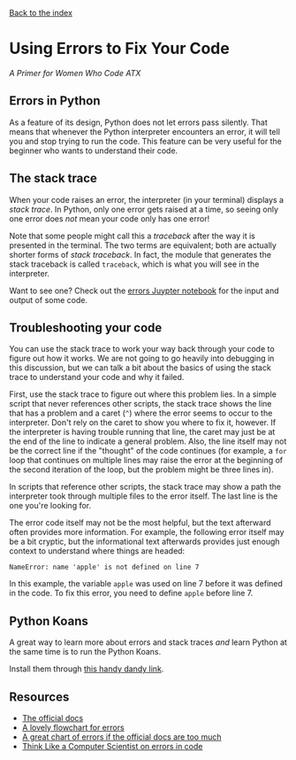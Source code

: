 [Back to the index](/BeginnerCodersWWCATX)

# Using Errors to Fix Your Code

_A Primer for Women Who Code ATX_

## Errors in Python

As a feature of its design, Python does not let errors pass silently. That means
that whenever the Python interpreter encounters an error, it will tell you and
stop trying to run the code. This feature can be very useful for the beginner
who wants to understand their code.

## The stack trace

When your code raises an error, the interpreter (in your terminal) displays a
_stack trace_. In Python, only one error gets raised at a time, so seeing only
one error does _not_ mean your code only has one error!

Note that some people might call this a _traceback_ after the way it is
presented in the terminal. The two terms are equivalent; both are actually
shorter forms of _stack traceback_. In fact, the module that generates the stack
traceback is called `traceback`, which is what you will see in the interpreter.

Want to see one? Check out the [errors Juypter notebook](https://nbviewer.jupyter.org/github/nimbinatus/BeginnerCodersWWCATX/blob/gh-pages/examples/errors.ipynb)
for the input and output of some code.

## Troubleshooting your code

You can use the stack trace to work your way back through your code to figure
out how it works. We are not going to go heavily into debugging in this
discussion, but we can talk a bit about the basics of using the stack trace to
understand your code and why it failed.

First, use the stack trace to figure out where this problem lies. In a simple
script that never references other scripts, the stack trace shows the line that
has a problem and a caret (`^`) where the error seems to occur to the
interpreter. Don't rely on the caret to show you where to fix it, however. If
the interpreter is having trouble running that line, the caret may just be at
the end of the line to indicate a general problem. Also, the line itself may not
be the correct line if the "thought" of the code continues (for example, a `for`
loop that continues on multiple lines may raise the error at the beginning of
the second iteration of the loop, but the problem might be three lines in).

In scripts that reference other scripts, the stack trace may show a path the
interpreter took through multiple files to the error itself. The last line is
the one you're looking for.

The error code itself may not be the most helpful, but the text afterward often
provides more information. For example, the following error itself may be a bit
cryptic, but the informational text afterwards provides just enough context to
understand where things are headed:

    NameError: name 'apple' is not defined on line 7

In this example, the variable `apple` was used on line 7 before it was defined
in the code. To fix this error, you need to define `apple` before line 7.

## Python Koans

A great way to learn more about errors and stack traces _and_ learn Python at
the same time is to run the Python Koans.

Install them through
[this handy dandy link](https://github.com/gregmalcolm/python_koans).

## Resources

-   [The official docs](https://docs.python.org/3/library/exceptions.html)
-   [A lovely flowchart for errors](http://pythonforbiologists.com/index.php/29-common-beginner-python-errors-on-one-page/)
-   [A great chart of errors if the official docs are too much](https://www.tutorialspoint.com/python/standard_exceptions.htm)
-   [Think Like a Computer Scientist on errors in code](https://interactivepython.org/courselib/static/thinkcspy/Debugging/KnowyourerrorMessages.html)
